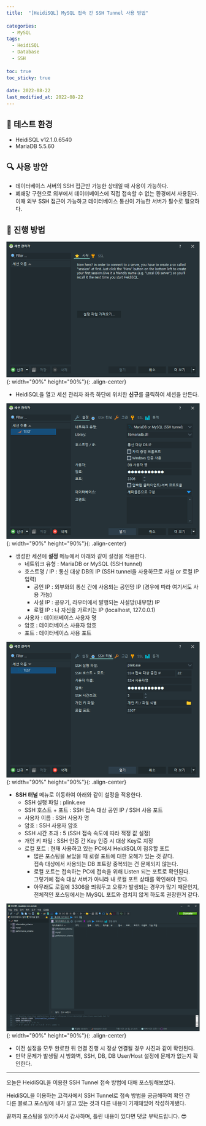 ```yaml
---
title:  "[HeidiSQL] MySQL 접속 간 SSH Tunnel 사용 방법"

categories:
  - MySQL
tags:
  - HeidiSQL
  - Database
  - SSH

toc: true
toc_sticky: true

date: 2022-08-22
last_modified_at: 2022-08-22
---
```


## 🎇 테스트 환경
- HeidiSQL v12.1.0.6540
- MariaDB 5.5.60

## 🔍 사용 방안
- 데이터베이스 서버의 SSH 접근만 가능한 상태일 때 사용이 가능하다.
- 폐쇄망 구현으로 외부에서 데이터베이스에 직접 접속할 수 없는 환경에서 사용된다.  
  이때 외부 SSH 접근이 가능하고 데이터베이스 통신이 가능한 서버가 필수로 필요하다.

## 🔧 진행 방법
![image](../../assets/image/Post/MySQL/HeidiSQL-SSH-Tunnel/1.png){: width="90%" height="90%"}{: .align-center}
- HeidiSQL을 열고 세션 관리자 좌측 하단에 위치한 **신규**를 클릭하여 세션을 만든다.

![image](../../assets/image/Post/MySQL/HeidiSQL-SSH-Tunnel/2.png){: width="90%" height="90%"}{: .align-center}
- 생성한 세션에 **설정** 메뉴에서 아래와 같이 설정을 적용한다.
  - 네트워크 유형 : MariaDB or MySQL (SSH tunnel)
  - 호스트명 / IP : 통신 대상 DB의 IP (SSH tunnel을 사용하므로 사설 or 로컬 IP 입력)
    - 공인 IP : 외부와의 통신 간에 사용되는 공인망 IP (경우에 따라 여기서도 사용 가능)
    - 사설 IP : 공유기, 라우터에서 발행되는 사설망(내부망) IP
    - 로컬 IP : 나 자신을 가르키는 IP (localhost, 127.0.0.1)
  - 사용자 : 데이터베이스 사용자 명
  - 암호 : 데이터베이스 사용자 암호
  - 포트 : 데이터베이스 사용 포트

![image](../../assets/image/Post/MySQL/HeidiSQL-SSH-Tunnel/3.png){: width="90%" height="90%"}{: .align-center}
- **SSH 터널** 메뉴로 이동하여 아래와 같이 설정을 적용한다.
  - SSH 실행 파일 : plink.exe
  - SSH 호스트 + 포트 : SSH 접속 대상 공인 IP / SSH 사용 포트
  - 사용자 이름 : SSH 사용자 명
  - 암호 : SSH 사용자 암호
  - SSH 시간 초과 : 5 (SSH 접속 속도에 따라 적정 값 설정)
  - 개인 키 파일 : SSH 인증 간 Key 인증 시 대상 Key로 지정
  - 로컬 포트 : 현재 사용하고 있는 PC에서 HeidiSQL이 점유할 포트
    - 많은 포스팅을 보았을 때 로컬 포트에 대한 오해가 있는 것 같다.  
      접속 대상에서 사용되는 DB 포트랑 중복되는 건 문제되지 않는다.  
    - 로컬 포트는 접속하는 PC에 접속을 위해 Listen 되는 포트로 확인된다.  
      그렇기에 접속 대상 서버가 아니라 내 로컬 포트 상태를 확인해야 한다.  
    - 아무래도 로컬에 3306을 띄워두고 오류가 발생되는 경우가 많기 때문인지,  
      전체적인 포스팅에서는 MySQL 포트와 겹치지 않게 하도록 권장한거 같다.

![image](../../assets/image/Post/MySQL/HeidiSQL-SSH-Tunnel/4.png){: width="90%" height="90%"}{: .align-center}
- 이전 설정을 모두 완료한 뒤 연결 진행 시 정상 연결될 경우 사진과 같이 확인된다.
- 만약 문제가 발생될 시 방화벽, SSH, DB, DB User/Host 설정에 문제가 없는지 확인한다.

---

오늘은 HeidiSQL을 이용한 SSH Tunnel 접속 방법에 대해 포스팅해보았다.  

HeidiSQL을 이용하는 고객사에서 SSH Tunnel로 접속 방법을 궁금해하여 확인 간  
다른 블로그 포스팅에 내가 알고 있는 것과 다른 내용이 기재돼있어 작성하게됐다.

끝까지 포스팅을 읽어주셔서 감사하며, 틀린 내용이 있다면 댓글 부탁드립니다. 😎
